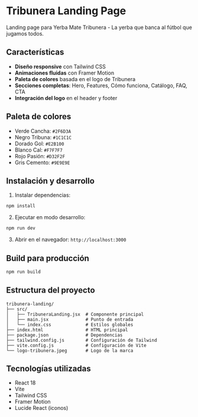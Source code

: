 # Tribunera Landing Page

Landing page para Yerba Mate Tribunera - La yerba que banca al fútbol que jugamos todos.

## Características

- **Diseño responsive** con Tailwind CSS
- **Animaciones fluidas** con Framer Motion
- **Paleta de colores** basada en el logo de Tribunera
- **Secciones completas**: Hero, Features, Cómo funciona, Catálogo, FAQ, CTA
- **Integración del logo** en el header y footer

## Paleta de colores

- Verde Cancha: `#2F6D3A`
- Negro Tribuna: `#1C1C1C`
- Dorado Gol: `#E2B100`
- Blanco Cal: `#F7F7F7`
- Rojo Pasión: `#D32F2F`
- Gris Cemento: `#9E9E9E`

## Instalación y desarrollo

1. Instalar dependencias:
```bash
npm install
```

2. Ejecutar en modo desarrollo:
```bash
npm run dev
```

3. Abrir en el navegador: `http://localhost:3000`

## Build para producción

```bash
npm run build
```

## Estructura del proyecto

```
tribunera-landing/
├── src/
│   ├── TribuneraLanding.jsx  # Componente principal
│   ├── main.jsx              # Punto de entrada
│   └── index.css             # Estilos globales
├── index.html                # HTML principal
├── package.json              # Dependencias
├── tailwind.config.js        # Configuración de Tailwind
├── vite.config.js            # Configuración de Vite
└── logo-tribunera.jpeg       # Logo de la marca
```

## Tecnologías utilizadas

- React 18
- Vite
- Tailwind CSS
- Framer Motion
- Lucide React (iconos)

